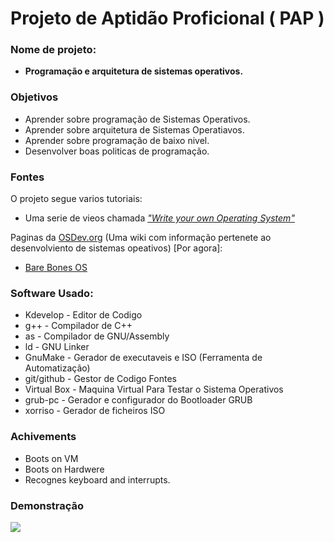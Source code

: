 # Projeto de Aptidão Proficional ( PAP )

### Nome de projeto:
* **Programação e arquitetura de sistemas operativos.**
### Objetivos
* Aprender sobre programação de Sistemas Operativos.
* Aprender sobre arquitetura de Sistemas Operatiavos.
* Aprender sobre programação de baixo nivel.
* Desenvolver boas politicas de programação.

### Fontes
O projeto segue varios tutoriais:
* Uma serie de vieos chamada [*"Write your own Operating System"*](https://www.youtube.com/playlist?list=PLHh55M_Kq4OApWScZyPl5HhgsTJS9MZ6M)

Paginas da [OSDev.org](http://wiki.osdev.org/Main_Page) (Uma wiki com informação pertenete ao desenvolviento de sistemas opeativos) [Por agora]:
* [Bare Bones OS](http://wiki.osdev.org/Bare_Bones)

### Software Usado:
* Kdevelop - Editor de Codigo
* g++ - Compilador de C++
* as - Compilador de GNU/Assembly
* ld - GNU Linker
* GnuMake - Gerador de executaveis e ISO (Ferramenta de Automatização)
* git/github - Gestor de Codigo Fontes
* Virtual Box - Maquina Virtual Para Testar o Sistema Operativos
* grub-pc - Gerador e configurador do Bootloader GRUB
* xorriso - Gerador de ficheiros ISO

### Achivements
* Boots on VM
* Boots on Hardwere
* Recognes keyboard and interrupts.

### Demonstração
[img]: https://github.com/Muttsuri/TryOS/not-code/TryOS-Showoff
![](img)
